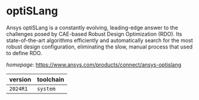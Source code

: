 # optiSLang

Ansys optiSLang is a constantly evolving, leading-edge answer  to the challenges posed by CAE-based Robust Design Optimization (RDO). Its  state-of-the-art algorithms efficiently and automatically search for the most  robust design configuration, eliminating the slow, manual process that used to  define RDO.

*homepage*: <https://www.ansys.com/products/connect/ansys-optislang>

version | toolchain
--------|----------
``2024R1`` | ``system``
